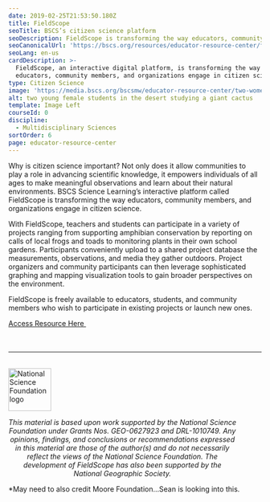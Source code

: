 ```yaml
---
date: 2019-02-25T21:53:50.180Z
title: FieldScope
seoTitle: BSCS’s citizen science platform
seoDescription: FieldScope is transforming the way educators, community members, and organizations engage in citizen science.
seoCanonicalUrl: 'https://bscs.org/resources/educator-resource-center/fieldscope'
seoLang: en-us
cardDescription: >-
  FieldScope, an interactive digital platform, is transforming the way
  educators, community members, and organizations engage in citizen science.
type: Citizen Science
image: 'https://media.bscs.org/bscsmw/educator-resource-center/two-women.jpg'
alt: two young female students in the desert studying a giant cactus
template: Image Left
courseId: 0
discipline:
  - Multidisciplinary Sciences
sortOrder: 6
page: educator-resource-center
---
```

Why is citizen science important? Not only does it allow communities to play a role in advancing scientific knowledge, it empowers individuals of all ages to make meaningful observations and learn about their natural environments. BSCS Science Learning’s interactive platform called FieldScope is transforming the way educators, community members, and organizations engage in citizen science.

With FieldScope, teachers and students can participate in a variety of projects ranging from supporting amphibian conservation by reporting on calls of local frogs and toads to monitoring plants in their own school gardens. Participants conveniently upload to a shared project database the measurements, observations, and media they gather outdoors. Project organizers and community participants can then leverage sophisticated graphing and mapping visualization tools to gain broader perspectives on the environment.

FieldScope is freely available to educators, students, and community members who wish to participate in existing projects or launch new ones.

<a class="btn btn-outline-secondary" href="http://fieldscope.org/" target="_blank" rel="noopener noreferrer">Access Resource Here&nbsp;<sup><i style="font-size: .65rem;" class="fas fa-external-link-alt"></i></sup></a>

<hr style="margin-top: 3rem; margin-bottom: 2rem;" />
<div class="d-flex justify-content-center">
  <div style="width: 90%;">
    <a href="https://www.nsf.gov" target="_blank" rel="noopener noreferrer">
      <img src="/assets/nsf_logo.svg" alt="National Science Foundation logo" style="height: 85px;" class="mx-auto d-block mb-4" />
    </a>
    <p style="font-style: italic; text-align: center;">
      This material is based upon work supported by the National Science Foundation under Grants Nos. GEO-0627923 and DRL-1010749. Any opinions, findings, and conclusions or recommendations expressed in this material are those of the author(s) and do not necessarily reflect the views of the National Science Foundation. The development of FieldScope has also been supported by the National Geographic Society.
    </p>
  </div>
</div>

\*May need to also credit Moore Foundation…Sean is looking into this.
